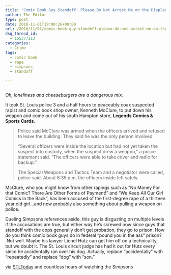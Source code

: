 ```yaml
---
title: 'Comic Book Guy Standoff: Please Do Not Arrest Me on the Display Case, It Contains a Valuable Mary Worth'
author: The Editor
type: post
date: 2010-11-01T19:00:26+00:00
url: /2010/11/01/comic-book-guy-standoff-please-do-not-arrest-me-on-the-display-case-it-contains-a-valuable-mary-worth/
dsq_thread_id:
  - 165377113
categories:
  - Crime
tags:
  - comic book
  - rape
  - simpsons
  - standoff

---
```

[<img class="alignright size-full wp-image-7676" title="comic-book-guy" src="http://media.punchingkitty.com/wordpress/2010/10/comic-book-guy.jpeg?filter=resize&w=250" alt="" />][1]

_Oh, loneliness and cheeseburgers are a dangerous mix._

It took St. Louis police 3 and a half hours to peaceably coax suspected rapist and comic book shop owner, Kenneth McClure, to put down his weapon and come out of his south Hampton store, **Legends Comics & Sports Cards**.

> Police said McClure was armed when the officers arrived and refused to leave the building. They said he was the only person involved.
> 
> &#8220;Several officers were inside the location but had not yet taken the suspect into custody, when the suspect drew a weapon,&#8221; a police statement said. &#8220;The officers were able to take cover and radio for backup.&#8221;
> 
> The Special Weapons and Tactics Team and a negotiator were called, police said. About 6:35 p.m, the officers inside left safely.

McClure, who you might know from other rapings such as &#8220;No Money For that Comic? There Are Other Forms of Payment!&#8221; and &#8220;We Keep All Our Girl Comics in the Back&#8221;, has been accused of the first-degree rape of a thirteen year old girl&#8230;and now probably also something about pulling a weapon on police.

Dueling Simpsons references aside, this guy is disgusting on multiple levels if the accusations are true, but either way he&#8217;s screwed now since guys that standoff with the cops generally don&#8217;t get probation, they go to prison. How do you think comic book guys do in federal &#8220;pound you in the ass&#8221; prison?  Not well. Maybe his lawyer Lionel Hutz can get him off on a technicality, but we doubt it. The St. Louis circuit judge has had it out for Hutz every since he accidentally ran over his dog. Actually, replace “accidentally” with “repeatedly” and replace “dog” with “son.”

via <a href="http://www.stltoday.com/news/local/crime-and-courts/article_c7e0affa-e2e8-11df-9ae8-00127992bc8b.html" target="_blank">STLToday</a> and countless hours of watching the Simpsons

 [1]: http://media.punchingkitty.com/wordpress/2010/10/comic-book-guy.jpeg